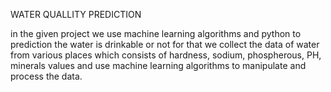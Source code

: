 WATER QUALLITY PREDICTION

in the given project we use machine learning algorithms and python to prediction the water is drinkable or not
for that we collect the data of water from various places which consists of hardness, sodium, phospherous, PH, minerals values and use machine learning algorithms to manipulate and process the data.
